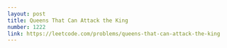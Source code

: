 ```yaml
---
layout: post
title: Queens That Can Attack the King
number: 1222
link: https://leetcode.com/problems/queens-that-can-attack-the-king
---
```

